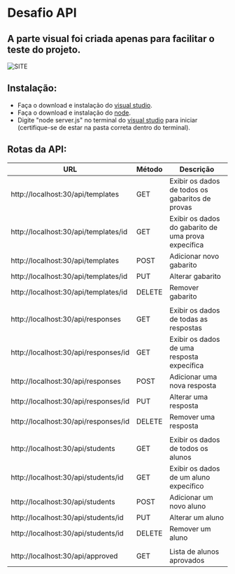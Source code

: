# Desafio API
## A parte visual foi criada apenas para facilitar o teste do projeto.
![SITE](https://i.imgur.com/ITk3z0Y.png)

## Instalação:
- Faça o download e instalação do [visual studio](https://code.visualstudio.com/).
- Faça o download e instalação do [node](https://nodejs.org/en/).
- Digite "node server.js" no terminal do [visual studio](https://code.visualstudio.com/) para iniciar (certifique-se de estar na pasta correta dentro do terminal).

## Rotas da API:
| URL | Método | Descrição |
| --- | --- | --- |
| http://localhost:30/api/templates | GET | Exibir os dados de todos os gabaritos de provas |
| http://localhost:30/api/templates/id | GET | Exibir os dados do gabarito de uma prova expecífica |
| http://localhost:30/api/templates | POST | Adicionar novo gabarito |
| http://localhost:30/api/templates/id | PUT | Alterar gabarito |
| http://localhost:30/api/templates/id | DELETE | Remover gabarito |
|  |  |  |
| http://localhost:30/api/responses | GET | Exibir os dados de todas as respostas |
| http://localhost:30/api/responses/id | GET | Exibir os dados de uma resposta expecífica |
| http://localhost:30/api/responses | POST | Adicionar uma nova resposta |
| http://localhost:30/api/responses/id | PUT | Alterar uma resposta |
| http://localhost:30/api/responses/id | DELETE | Remover uma resposta |
|  |  |  |
| http://localhost:30/api/students | GET | Exibir os dados de todos os alunos |
| http://localhost:30/api/students/id | GET | Exibir os dados de um aluno expecífico |
| http://localhost:30/api/students | POST | Adicionar um novo aluno |
| http://localhost:30/api/students/id | PUT | Alterar um aluno |
| http://localhost:30/api/students/id | DELETE | Remover um aluno |
|  |  |  |
| http://localhost:30/api/approved | GET | Lista de alunos aprovados |
